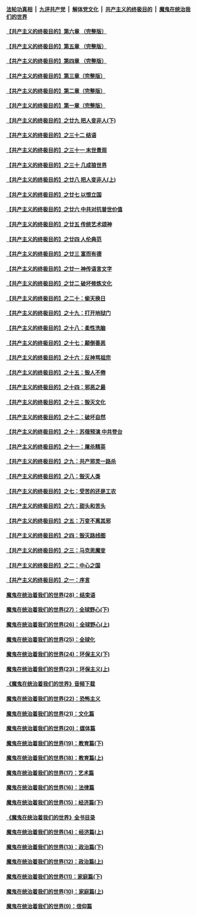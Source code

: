 

####  [法轮功真相](../../../../basic/blob/master/README.md?t=06280531) &nbsp;|&nbsp; [九评共产党](../../../../9ping.md/blob/master/README.md?t=06280531) &nbsp;|&nbsp; [解体党文化](../../../../jtdwh.md/blob/master/README.md?t=06280531)  &nbsp;|&nbsp; [共产主义的终极目的](../../../../gczydzjmd.md/blob/master/README.md?t=06280531) &nbsp;|&nbsp; [魔鬼在统治我们的世界](../../../../mgztzwmdsj.md/blob/master/README.md?t=06280531) 

#### [【共产主义的终极目的】第六章 （完整版）](../pages/nsc422/n11428913.md?t=06280531) 

#### [【共产主义的终极目的】第五章 （完整版）](../pages/nsc422/n11428912.md?t=06280531) 

#### [【共产主义的终极目的】第四章 （完整版）](../pages/nsc422/n11428907.md?t=06280531) 

#### [【共产主义的终极目的】第三章（完整版）](../pages/nsc422/n11428848.md?t=06280531) 

#### [【共产主义的终极目的】第二章（完整版）](../pages/nsc422/n11428831.md?t=06280531) 

#### [【共产主义的终极目的】第一章（完整版）](../pages/nsc422/n11417651.md?t=06280531) 

#### [【共产主义的终极目的】之廿九 把人变非人(下)](../pages/nsc422/n11344140.md?t=06280531) 

#### [【共产主义的终极目的】之三十二 结语](../pages/nsc422/n11360535.md?t=06280531) 

#### [【共产主义的终极目的】之三十一 末世景观](../pages/nsc422/n11351129.md?t=06280531) 

#### [【共产主义的终极目的】之三十 几成狼世界](../pages/nsc422/n11348280.md?t=06280531) 

#### [【共产主义的终极目的】之廿八 把人变非人(上)](../pages/nsc422/n11340492.md?t=06280531) 

#### [【共产主义的终极目的】之廿七 以恨立国](../pages/nsc422/n11336944.md?t=06280531) 

#### [【共产主义的终极目的】之廿六 中共对抗普世价值](../pages/nsc422/n11324785.md?t=06280531) 

#### [【共产主义的终极目的】之廿五 传统艺术颂神](../pages/nsc422/n11296396.md?t=06280531) 

#### [【共产主义的终极目的】之廿四 人伦典范](../pages/nsc422/n11296397.md?t=06280531) 

#### [【共产主义的终极目的】之廿三 富而有德](../pages/nsc422/n11283598.md?t=06280531) 

#### [【共产主义的终极目的】之廿一 神传语言文字](../pages/nsc422/n11263265.md?t=06280531) 

#### [【共产主义的终极目的】之廿二 破坏修炼文化](../pages/nsc422/n11245728.md?t=06280531) 

#### [【共产主义的终极目的】之二十：偷天换日](../pages/nsc422/n11238846.md?t=06280531) 

#### [【共产主义的终极目的】之十九：打开地狱门](../pages/nsc422/n11206376.md?t=06280531) 

#### [【共产主义的终极目的】之十八：柔性洗脑](../pages/nsc422/n11199994.md?t=06280531) 

#### [【共产主义的终极目的】之十七：颠倒善恶](../pages/nsc422/n11179782.md?t=06280531) 

#### [【共产主义的终极目的】之十六：反神骂祖宗](../pages/nsc422/n11166798.md?t=06280531) 

#### [【共产主义的终极目的】之十五：毁人不倦](../pages/nsc422/n11166792.md?t=06280531) 

#### [【共产主义的终极目的】之十四：邪恶之最](../pages/nsc422/n11150249.md?t=06280531) 

#### [【共产主义的终极目的】之十三：毁灭文化](../pages/nsc422/n11135227.md?t=06280531) 

#### [【共产主义的终极目的】之十二：破坏自然](../pages/nsc422/n11135214.md?t=06280531) 

#### [【共产主义的终极目的】之十：苏俄预演 中共登台](../pages/nsc422/n11118424.md?t=06280531) 

#### [【共产主义的终极目的】之十一：屠杀精英](../pages/nsc422/n11118442.md?t=06280531) 

#### [【共产主义的终极目的】之九：共产邪灵一路杀](../pages/nsc422/n11114139.md?t=06280531) 

#### [【共产主义的终极目的】之八：毁灭人类](../pages/nsc422/n11108503.md?t=06280531) 

#### [【共产主义的终极目的】之七：受苦的还是工农](../pages/nsc422/n11101809.md?t=06280531) 

#### [【共产主义的终极目的】之六：甜头和苦头](../pages/nsc422/n11096971.md?t=06280531) 

#### [【共产主义的终极目的】之五：万变不离其邪](../pages/nsc422/n11091285.md?t=06280531) 

#### [【共产主义的终极目的】之四：毁灭路线图](../pages/nsc422/n11086284.md?t=06280531) 

#### [【共产主义的终极目的】之三：马克思魔变](../pages/nsc422/n11061941.md?t=06280531) 

#### [【共产主义的终极目的】之二：中心之国](../pages/nsc422/n11047728.md?t=06280531) 

#### [【共产主义的终极目的】之一：序言](../pages/nsc422/n11086077.md?t=06280531) 

#### [魔鬼在统治着我们的世界(28)：结束语](../pages/nsc422/n10936246.md?t=06280531) 

#### [魔鬼在统治着我们的世界(27)：全球野心(下)](../pages/nsc422/n10928319.md?t=06280531) 

#### [魔鬼在统治着我们的世界(26)：全球野心(上)](../pages/nsc422/n10900318.md?t=06280531) 

#### [魔鬼在统治着我们的世界(25)：全球化](../pages/nsc422/n10788205.md?t=06280531) 

#### [魔鬼在统治着我们的世界(24)：环保主义(下)](../pages/nsc422/n10695307.md?t=06280531) 

#### [魔鬼在统治着我们的世界(23)：环保主义(上)](../pages/nsc422/n10688613.md?t=06280531) 

#### [《魔鬼在统治着我们的世界》音频下载](../pages/nsc422/n10635553.md?t=06280531) 

#### [魔鬼在统治着我们的世界(22)：恐怖主义](../pages/nsc422/n10614727.md?t=06280531) 

#### [魔鬼在统治着我们的世界(21)：文化篇](../pages/nsc422/n10597706.md?t=06280531) 

#### [魔鬼在统治着我们的世界(20)：媒体篇](../pages/nsc422/n10586579.md?t=06280531) 

#### [魔鬼在统治着我们的世界(19)：教育篇(下)](../pages/nsc422/n10564808.md?t=06280531) 

#### [魔鬼在统治着我们的世界(18)：教育篇(上)](../pages/nsc422/n10526970.md?t=06280531) 

#### [魔鬼在统治着我们的世界(17)：艺术篇](../pages/nsc422/n10499093.md?t=06280531) 

#### [魔鬼在统治着我们的世界(16)：法律篇](../pages/nsc422/n10485969.md?t=06280531) 

#### [魔鬼在统治着我们的世界(15)：经济篇(下)](../pages/nsc422/n10469975.md?t=06280531) 

#### [《魔鬼在统治着我们的世界》全书目录](../pages/nsc422/n10464261.md?t=06280531) 

#### [魔鬼在统治着我们的世界(14)：经济篇(上)](../pages/nsc422/n10457370.md?t=06280531) 

#### [魔鬼在统治着我们的世界(13)：政治篇(下)](../pages/nsc422/n10448270.md?t=06280531) 

#### [魔鬼在统治着我们的世界(12)：政治篇(上)](../pages/nsc422/n10444576.md?t=06280531) 

#### [魔鬼在统治着我们的世界(11)：家庭篇(下)](../pages/nsc422/n10440961.md?t=06280531) 

#### [魔鬼在统治着我们的世界(10)：家庭篇(上)](../pages/nsc422/n10435448.md?t=06280531) 

#### [魔鬼在统治着我们的世界(9)：信仰篇](../pages/nsc422/n10432159.md?t=06280531) 

